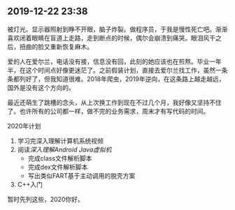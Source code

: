 ## 2019-12-22 23:38

被灯光、显示器照射到睁不开眼，脑子炸裂。做程序员，于我是慢性死亡吧。渐渐喜欢闭着眼睛在盲道上走路，走到断点的时候，偶尔会崩溃到痛哭。眼泪风干之后，扭曲的脸又重新恢复麻木。

爱的人在爱尔兰，电话没有接，信息没有回，此刻的她应该也在煎熬。毕业一年半，在这个时间点好像更迷茫了。之前假装计划，直接去爱尔兰找工作，虽然一条条都列好了，但我知道很难。2018年爬虫，2019年逆向，在这条路上越走越远，国外是没有这个方向的。

最近还萌生了跳槽的念头，从上次换工作到现在不过几个月，我好像又坚持不住了。也许所有的公司都一样，做不完的业务需求，周末才有写代码的时间。

2020年计划

1. 学习完深入理解计算机系统视频
2. 阅读*深入理解Android Java虚拟机* 
    * 完成class文件解析脚本
    * 完成dex文件解析脚本
    * 写出类似FART基于主动调用的脱壳方案
3. C++入门

暂时先列这些，2020你好。

